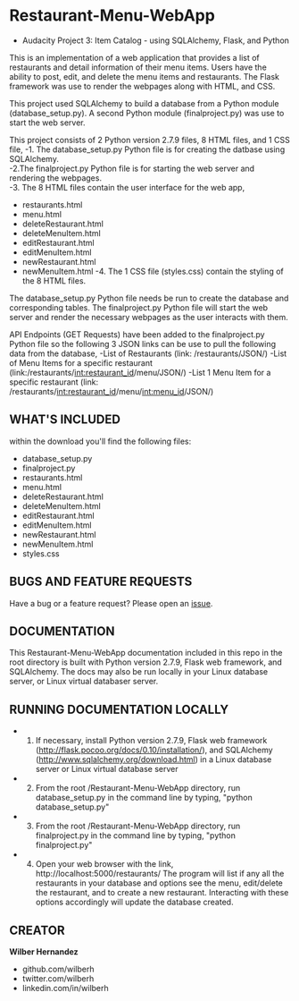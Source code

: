 # Restaurant-Menu-WebApp
- Audacity Project 3:  Item Catalog - using SQLAlchemy, Flask, and Python


This is an implementation of a web application that provides a list of restaurants and detail information of their menu items.  Users have the ability to post, edit, and delete the menu items and restaurants.  The Flask framework was use to render the webpages along with HTML, and CSS.

This project used SQLAlchemy to build a database from a Python module (database_setup.py).
A second Python module (finalproject.py) was use to start the web server.

This project consists of 2 Python version 2.7.9 files, 8 HTML files, and 1 CSS file,
-1. The database_setup.py Python file is for creating the datbase using SQLAlchemy.  
-2.The finalproject.py Python file is for starting the web server and rendering the webpages.  
-3. The 8 HTML files contain the user interface for the web app,
  * restaurants.html
  * menu.html
  * deleteRestaurant.html
  * deleteMenuItem.html
  * editRestaurant.html
  * editMenuItem.html
  * newRestaurant.html
  * newMenuItem.html
-4. The 1 CSS file (styles.css) contain the styling of the 8 HTML files.

The database_setup.py Python file needs be run to create the database and corresponding tables.  The finalproject.py Python file will start the web server and render the necessary webpages as the user interacts with them.

API Endpoints (GET Requests) have been added to the finalproject.py Python file so the following 3 JSON links can be use to pull the following data from the database,
-List of Restaurants (link: /restaurants/JSON/)
-List of Menu Items for a specific restaurant (link:/restaurants/<int:restaurant_id>/menu/JSON/)
-List 1 Menu Item for a specific restaurant (link: /restaurants/<int:restaurant_id>/menu/<int:menu_id>/JSON/)


## WHAT'S INCLUDED
within the download you'll find the following files:
- database_setup.py
- finalproject.py
- restaurants.html
- menu.html
- deleteRestaurant.html
- deleteMenuItem.html
- editRestaurant.html
- editMenuItem.html
- newRestaurant.html
- newMenuItem.html
- styles.css


## BUGS AND FEATURE REQUESTS
Have a bug or a feature request? Please open an [issue](https://github.com/wilberh/Restaurant-Menu-WebApp/issues/new).

## DOCUMENTATION
This Restaurant-Menu-WebApp documentation included in this repo in the root directory is built with Python version 2.7.9, Flask web framework, and SQLAlchemy.  The docs may also be run locally in your Linux database server, or Linux virtual databaser server.


## RUNNING DOCUMENTATION LOCALLY
- 1. If necessary, install Python version 2.7.9, Flask web framework (http://flask.pocoo.org/docs/0.10/installation/), and SQLAlchemy (http://www.sqlalchemy.org/download.html) in a Linux database server or Linux virtual database server
- 2. From the root /Restaurant-Menu-WebApp directory, run database_setup.py in the command line by typing, "python database_setup.py" 
- 3. From the root /Restaurant-Menu-WebApp directory, run finalproject.py in the command line by typing, "python finalproject.py"
- 4. Open your web browser with the link, http://localhost:5000/restaurants/ 
The program will list if any all the restaurants in your database and options see the menu, edit/delete the restaurant, and to create a new restaurant. Interacting with these options accordingly will update the database created.


## CREATOR
**Wilber Hernandez**
- github.com/wilberh
- twitter.com/wilberh
- linkedin.com/in/wilberh
